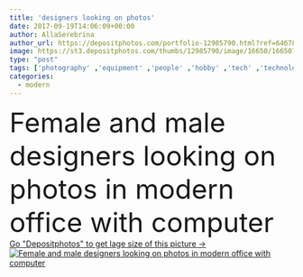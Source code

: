 ```yaml
---
title: 'designers looking on photos'
date: 2017-09-19T14:06:09+00:00
author: AllaSerebrina
author_url: https://depositphotos.com/portfolio-12985790.html?ref=64678756
image: https://st3.depositphotos.com/thumbs/12985790/image/16650/166507784/api_thumb_450.jpg?forcejpeg=true
type: "post"
tags: ['photography' ,'equipment' ,'people' ,'hobby' ,'tech' ,'technology' ,'drink' ,'creativity' ,'creative' ,'beverage' ,'visual' ,'work' ,'photographic' ,'together' ,'indoors' ,'lens' ,'digitally' ,'profession' ,'skill' ,'teamwork' ,'workplace' ,'pictures' ,'workspace' ,'arts' ,'colleagues' ,'coworkers' ,'designers' ,'photographers' ,'photostudio' ,'professional occupation' ,'coffee break' ,'photo camera' ,'modern office' ,'paper cup' ,'caucasian woman' ,'coffee to go' ,'disposable cups' ,'digital devices' ,'graphic tablet' ,'Caucasian Man' ]
categories: 
  - modern
---
```

<div aling="center">
            <font size="60"> Female and male designers looking on photos in modern office with computer</font>   
</div>
<div>
    <a href='https://st3.depositphotos.com/thumbs/12985790/image/16650/166507784/api_thumb_450.jpg?forcejpeg=true?ref=64678756' target=_blank > Go "Depositphotos" to get lage size of this picture ->
        <img href='https://st3.depositphotos.com/thumbs/12985790/image/16650/166507784/api_thumb_450.jpg?forcejpeg=true?ref=64678756' src='https://st3.depositphotos.com/12985790/16650/i/950/depositphotos_166507784-stock-photo-designers-looking-on-photos.jpg?forcejpeg=true' alt='Female and male designers looking on photos in modern office with computer' >
    </a>
</div>
